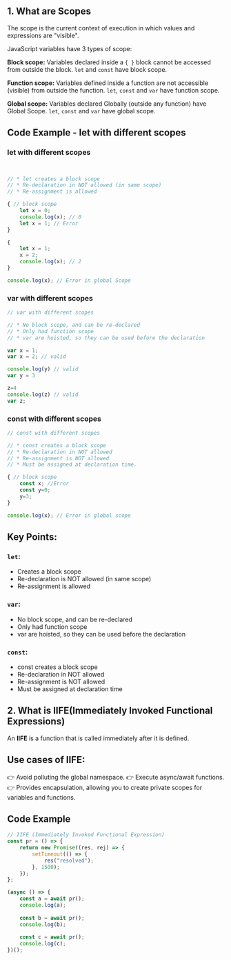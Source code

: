 ## 1. What are Scopes

The scope is the current context of execution in which values and expressions are "visible".

JavaScript variables have 3 types of scope:

**Block scope:** Variables declared inside a `{ }` block cannot be accessed from outside the block. `let` and `const` have block scope.

**Function scope:** Variables defined inside a function are not accessible (visible) from outside the function. `let`, `const` and `var` have function scope.

**Global scope:** Variables declared Globally (outside any function) have Global Scope. `let`, `const` and `var` have global scope.

## Code Example - let with different scopes


### let with different scopes
```javascript


// * let creates a block scope
// * Re-declaration in NOT allowed (in same scope)
// * Re-assignment is allowed

{ // block scope
    let x = 0;
    console.log(x); // 0
    let x = 1; // Error
}

{
    let x = 1;
    x = 2;
    console.log(x); // 2
}

console.log(x); // Error in global Scope
```


### var with different scopes
```javascript
// var with different scopes

// * No block scope, and can be re-declared
// * Only had function scope
// * var are hoisted, so they can be used before the declaration

var x = 1;
var x = 2; // valid

console.log(y) // valid
var y = 3

z=4
console.log(z) // valid
var z;
```

### const with different scopes

```javascript
// const with different scopes

// * const creates a block scope
// * Re-declaration in NOT allowed
// * Re-assignment is NOT allowed
// * Must be assigned at declaration time.

{ // block scope
    const x; //Error
    const y=0;
    y=3;
}

console.log(x); // Error in global scope
```

## Key Points:

### `let`:
- Creates a block scope
- Re-declaration is NOT allowed (in same scope)
- Re-assignment is allowed

### `var`:
- No block scope, and can be re-declared
- Only had function scope
- var are hoisted, so they can be used before the declaration

### `const`:
- const creates a block scope
- Re-declaration in NOT allowed
- Re-assignment is NOT allowed
- Must be assigned at declaration time


## 2. What is IIFE(Immediately Invoked Functional Expressions)

An **IIFE** is a function that is called immediately after it is defined.

## Use cases of IIFE:

👉 Avoid polluting the global namespace.
👉 Execute async/await functions.
👉 Provides encapsulation, allowing you to create private scopes for variables and functions.

## Code Example

```javascript
// IIFE (Immediately Invoked Functional Expression)
const pr = () => {
    return new Promise((res, rej) => {
        setTimeout(() => {
            res("resolved");
        }, 1500);
    });
};

(async () => {
    const a = await pr();
    console.log(a);
    
    const b = await pr();
    console.log(b);
    
    const c = await pr();
    console.log(c);
})();
```